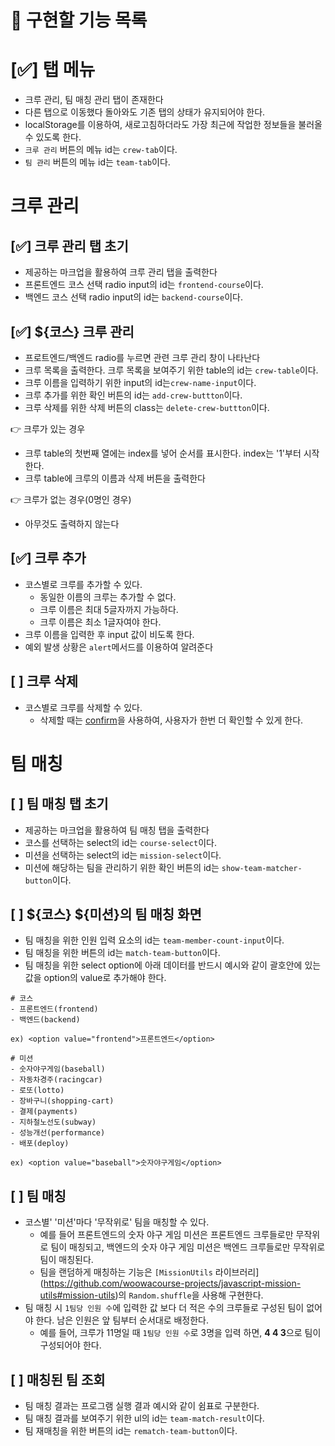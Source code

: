 # 📃 **구현할 기능 목록**

# [✅] 탭 메뉴

- 크루 관리, 팀 매칭 관리 탭이 존재한다
- 다른 탭으로 이동했다 돌아와도 기존 탭의 상태가 유지되어야 한다.
- localStorage를 이용하여, 새로고침하더라도 가장 최근에 작업한 정보들을 불러올 수 있도록 한다.
- `크루 관리` 버튼의 메뉴 id는 `crew-tab`이다.
- `팀 관리` 버튼의 메뉴 id는 `team-tab`이다.

# 크루 관리

## [✅] 크루 관리 탭 초기

- 제공하는 마크업을 활용하여 크루 관리 탭을 출력한다
- 프론트엔드 코스 선택 radio input의 id는 `frontend-course`이다.
- 백엔드 코스 선택 radio input의 id는 `backend-course`이다.

## [✅] ${코스} 크루 관리

- 프로트엔드/백엔드 radio를 누르면 관련 크루 관리 창이 나타난다
- 크루 목록을 출력한다. 크루 목록을 보여주기 위한 table의 id는 `crew-table`이다.
- 크루 이름을 입력하기 위한 input의 id는`crew-name-input`이다.
- 크루 추가를 위한 확인 버튼의 id는 `add-crew-buttton`이다.
- 크루 삭제를 위한 삭제 버튼의 class는 `delete-crew-buttton`이다.

👉 크루가 있는 경우

- 크루 table의 첫번째 열에는 index를 넣어 순서를 표시한다. index는 '1'부터 시작한다.
- 크루 table에 크루의 이름과 삭제 버튼을 출력한다

👉 크루가 없는 경우(0명인 경우)

- 아무것도 출력하지 않는다

## [✅] 크루 추가

- 코스별로 크루를 추가할 수 있다.
  - 동일한 이름의 크루는 추가할 수 없다.
  - 크루 이름은 최대 5글자까지 가능하다.
  - 크루 이름은 최소 1글자여야 한다.
- 크루 이름을 입력한 후 input 값이 비도록 한다.
- 예외 발생 상황은 `alert`메서드를 이용하여 알려준다

## [ ] 크루 삭제

- 코스별로 크루를 삭제할 수 있다.
  - 삭제할 때는 [confirm](https://developer.mozilla.org/ko/docs/Web/API/Window/confirm)을 사용하여, 사용자가 한번 더 확인할 수 있게 한다.

# 팀 매칭

## [ ] 팀 매칭 탭 초기

- 제공하는 마크업을 활용하여 팀 매칭 탭을 출력한다
- 코스를 선택하는 select의 id는 `course-select`이다.
- 미션을 선택하는 select의 id는 `mission-select`이다.
- 미션에 해당하는 팀을 관리하기 위한 확인 버튼의 id는 `show-team-matcher-button`이다.

## [ ] ${코스} ${미션}의 팀 매칭 화면

- 팀 매칭을 위한 인원 입력 요소의 id는 `team-member-count-input`이다.
- 팀 매칭을 위한 버튼의 id는 `match-team-button`이다.
- 팀 매칭을 위한 select option에 아래 데이터를 반드시 예시와 같이 괄호안에 있는 값을 option의 value로 추가해야 한다.

```
# 코스
- 프론트엔드(frontend)
- 백엔드(backend)

ex) <option value="frontend">프론트엔드</option>

# 미션
- 숫자야구게임(baseball)
- 자동차경주(racingcar)
- 로또(lotto)
- 장바구니(shopping-cart)
- 결제(payments)
- 지하철노선도(subway)
- 성능개선(performance)
- 배포(deploy)

ex) <option value="baseball">숫자야구게임</option>
```

## [ ] 팀 매칭

- 코스별' '미션'마다 '무작위로' 팀을 매칭할 수 있다.
  - 예를 들어 프론트엔드의 숫자 야구 게임 미션은 프론트엔드 크루들로만 무작위로 팀이 매칭되고, 백엔드의 숫자 야구 게임 미션은 백엔드 크루들로만 무작위로 팀이 매칭된다.
  - 팀을 랜덤하게 매칭하는 기능은 `[MissionUtils` 라이브러리](https://github.com/woowacourse-projects/javascript-mission-utils#mission-utils)의 `Random.shuffle`을 사용해 구현한다.
- 팀 매칭 시 `1팀당 인원 수`에 입력한 값 보다 더 적은 수의 크루들로 구성된 팀이 없어야 한다. 남은 인원은 앞 팀부터 순서대로 배정한다.
  - 예를 들어, 크루가 11명일 때 `1팀당 인원 수`로 3명을 입력 하면, **4 4 3**으로 팀이 구성되어야 한다.

## [ ] 매칭된 팀 조회

- 팀 매칭 결과는 프로그램 실행 결과 예시와 같이 쉼표로 구분한다.
- 팀 매칭 결과를 보여주기 위한 ul의 id는 `team-match-result`이다.
- 팀 재매칭을 위한 버튼의 id는 `rematch-team-button`이다.
